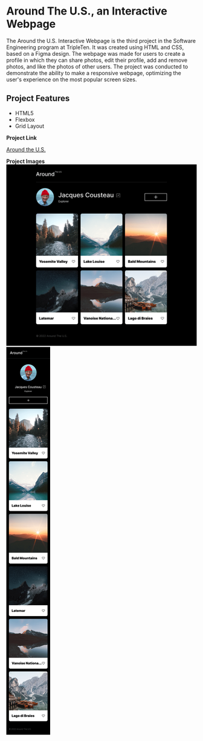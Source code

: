 # Around The U.S., an Interactive Webpage

The Around the U.S. Interactive Webpage is the third project in the Software Engineering program at TripleTen. It was created using HTML and CSS, based on a Figma design. The webpage was made for users to create a profile in which they can share photos, edit their profile, add and remove photos, and like the photos of other users. The project was conducted to demonstrate the ability to make a responsive webpage, optimizing the user's experience on the most popular screen sizes.

## Project Features

- HTML5
- Flexbox
- Grid Layout

**Project Link**

[Around the U.S.](https://saharam93.github.io/se_project_aroundtheus/)

**Project Images**
![Mainpage View](./images/screenshots/MAIN.png)  
![Mobile View](./images/screenshots/MOBILE.png)
